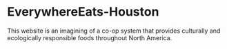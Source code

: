 # EverywhereEats-Houston
This website is an imagining of a co-op system that provides culturally and ecologically responsible foods throughout North America.
